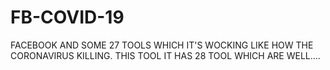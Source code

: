 # FB-COVID-19
FACEBOOK AND SOME 27 TOOLS WHICH IT'S WOCKING LIKE HOW THE CORONAVIRUS KILLING. THIS TOOL IT HAS 28 TOOL WHICH ARE WELL....
